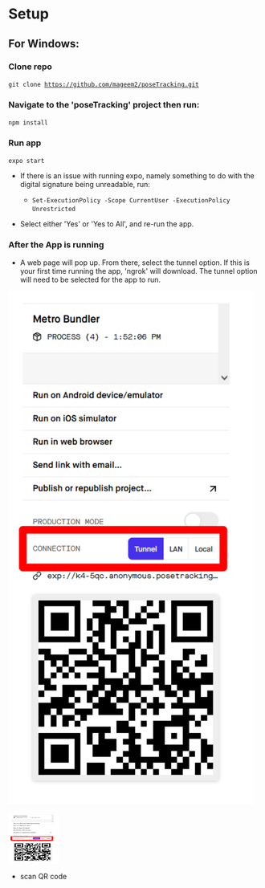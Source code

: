 # Setup

## For Windows:

### Clone repo
<code>git clone https://github.com/mageem2/poseTracking.git</code>

  
### Navigate to the 'poseTracking' project then run:
<code>npm install</code>

### Run app
<code>expo start</code>

- If there is an issue with running expo, namely something to do with the digital signature being unreadable, run:

  - <code>Set-ExecutionPolicy -Scope CurrentUser -ExecutionPolicy Unrestricted</code>

- Select either 'Yes' or 'Yes to All', and re-run the app.

### After the App is running

- A web page will pop up. From there, select the tunnel option. If this is your first time running the app, 'ngrok' will download. The tunnel option will need to be selected for the app to run.

![Tunnel IMG](./images/tunnel_example.png) 

<img src = "./images/tunnel_example.png" width=100 height=100>

- scan QR code


